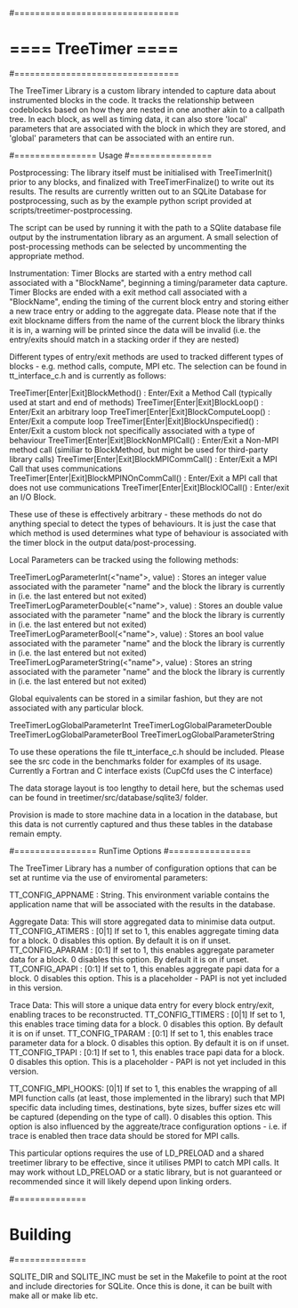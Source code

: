 #================================
# ==== TreeTimer ====
#================================

The TreeTimer Library is a custom library intended to capture data about instrumented blocks in the code. It tracks the relationship
between codeblocks based on how they are nested in one another akin to a callpath tree. In each block, as well as timing data, it can also
store 'local' parameters that are associated with the block in which they are stored, and 'global' parameters that can be associated with an entire
run.

#================
Usage
#================

Postprocessing:
The library itself must be initialised with TreeTimerInit() prior to any blocks, and finalized with TreeTimerFinalize() to write out its results.
The results are currently written out to an SQLite Database for postprocessing, such as by the example python script provided at scripts/treetimer-postprocessing.

The script can be used by running it with the path to a SQlite database file output by the instrumentation library as an argument.
A small selection of post-processing methods can be selected by uncommenting the appropriate method.

Instrumentation:
Timer Blocks are started with a entry method call associated with a "BlockName", beginning a timing/parameter data capture.
Timer Blocks are ended with a exit method call associated with a "BlockName", ending the timing of the current block entry and storing either a new trace entry or
adding to the aggregate data. Please note that if the exit blockname differs from the name of the current block the library thinks it is in, a warning will be
printed since the data will be invalid (i.e. the entry/exits should match in a stacking order if they are nested)

Different types of entry/exit methods are used to tracked different types of blocks - e.g. method calls, compute, MPI etc.
The selection can be found in tt_interface_c.h and is currently as follows:

TreeTimer[Enter|Exit]BlockMethod(<Name>) : Enter/Exit a Method Call (typically used at start and end of methods)
TreeTimer[Enter|Exit]BlockLoop(<Name>) : Enter/Exit an arbitrary loop
TreeTimer[Enter|Exit]BlockComputeLoop(<Name>) : Enter/Exit a compute loop
TreeTimer[Enter|Exit]BlockUnspecified(<Name>) : Enter/Exit a custom block not specifically associated with a type of behaviour
TreeTimer[Enter|Exit]BlockNonMPICall(<Name>) : Enter/Exit a Non-MPI method call (similiar to BlockMethod, but might be used for third-party library calls)
TreeTimer[Enter|Exit]BlockMPICommCall(<Name>) : Enter/Exit a MPI Call that uses communications
TreeTimer[Enter|Exit]BlockMPINOnCommCall(<Name>) : Enter/Exit a MPI call that does not use communications
TreeTimer[Enter|Exit]BlockIOCall(<Name>) : Enter/exit an I/O Block.

These use of these is effectively arbitrary - these methods do not do anything special to detect the types of behaviours. It is just the case that which method is used
determines what type of behaviour is associated with the timer block in the output data/post-processing.

Local Parameters can be tracked using the following methods:

TreeTimerLogParameterInt(<"name">, value) : Stores an integer value associated with the parameter "name" and the block the library is currently in (i.e. the last entered but not exited)
TreeTimerLogParameterDouble(<"name">, value) : Stores an double value associated with the parameter "name" and the block the library is currently in (i.e. the last entered but not exited)
TreeTimerLogParameterBool(<"name">, value) : Stores an bool value associated with the parameter "name" and the block the library is currently in (i.e. the last entered but not exited)
TreeTimerLogParameterString(<"name">, value) : Stores an string associated with the parameter "name" and the block the library is currently in (i.e. the last entered but not exited)

Global equivalents can be stored in a similar fashion, but they are not associated with any particular block.

TreeTimerLogGlobalParameterInt
TreeTimerLogGlobalParameterDouble
TreeTimerLogGlobalParameterBool
TreeTimerLogGlobalParameterString

To use these operations the file tt_interface_c.h should be included.
Please see the src code in the benchmarks folder for examples of its usage.
Currently a Fortran and C interface exists (CupCfd uses the C interface)

The data storage layout is too lengthy to detail here, but the schemas used can be found in treetimer/src/database/sqlite3/ folder.

Provision is made to store machine data in a location in the database, but this data is not currently captured and thus these tables in the database remain empty.

#================
RunTime Options
#================

The TreeTimer Library has a number of configuration options that can be set at runtime via the use of enviromental parameters:

TT_CONFIG_APPNAME : String. This environment variable contains the application name that will be associated with the results in the database.

Aggregate Data: This will store aggregated data to minimise data output.
TT_CONFIG_ATIMERS : [0|1] If set to 1, this enables aggregate timing data for a block. 0 disables this option. By default it is on if unset.
TT_CONFIG_APARAM : [0:1] If set to 1, this enables aggregate parameter data for a block. 0 disables this option. By default it is on if unset.
TT_CONFIG_APAPI : [0:1] If set to 1, this enables aggregate papi data for a block. 0 disables this option. This is a placeholder - PAPI is not yet included in this version.

Trace Data: This will store a unique data entry for every block entry/exit, enabling traces to be reconstructed.
TT_CONFIG_TTIMERS : [0|1] If set to 1, this enables trace timing data for a block. 0 disables this option. By default it is on if unset.
TT_CONFIG_TPARAM : [0:1] If set to 1, this enables trace parameter data for a block. 0 disables this option. By default it is on if unset.
TT_CONFIG_TPAPI : [0:1] If set to 1, this enables trace papi data for a block. 0 disables this option. This is a placeholder - PAPI is not yet included in this version.

TT_CONFIG_MPI_HOOKS: [0|1] If set to 1, this enables the wrapping of all MPI function calls (at least, those implemented in the library) such that MPI specific
data including times, destinations, byte sizes, buffer sizes etc will be captured (depending on the type of call). 
0 disables this option. This option is also influenced by the aggreate/trace configuration options - i.e. if trace is enabled then trace data should be stored for MPI calls.

This particular options requires the use of LD_PRELOAD and a shared treetimer library to be effective, since it utilises PMPI to catch MPI calls. It may work without LD_PRELOAD
or a static library, but is not guaranteed or recommended since it will likely depend upon linking orders.

#==============
#  Building
#==============

SQLITE_DIR and SQLITE_INC must be set in the Makefile to point at the root and include directories for SQLite. Once this is done, it can be built with
make all or make lib etc.
